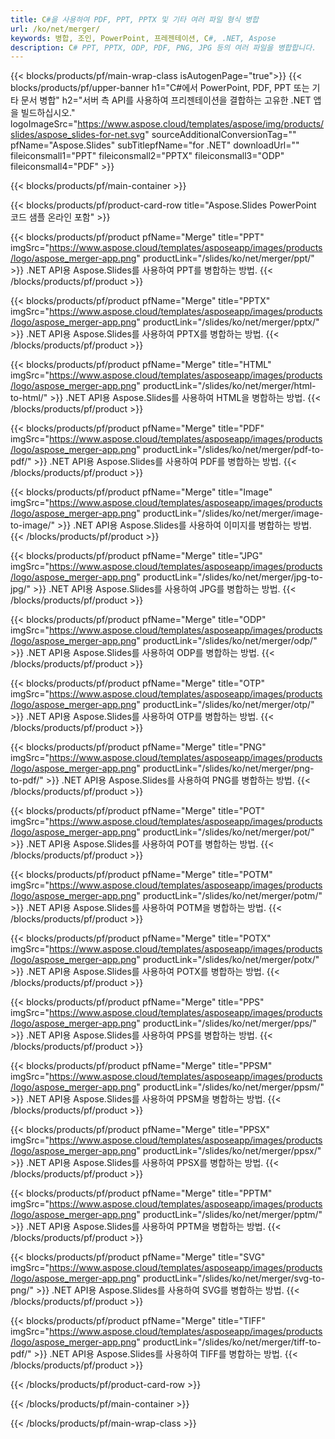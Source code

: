 ```yaml
---
title: C#을 사용하여 PDF, PPT, PPTX 및 기타 여러 파일 형식 병합
url: /ko/net/merger/
keywords: 병합, 조인, PowerPoint, 프레젠테이션, C#, .NET, Aspose
description: C# PPT, PPTX, ODP, PDF, PNG, JPG 등의 여러 파일을 병합합니다.
---
```


{{< blocks/products/pf/main-wrap-class isAutogenPage="true">}}
{{< blocks/products/pf/upper-banner h1="C#에서 PowerPoint, PDF, PPT 또는 기타 문서 병합" h2="서버 측 API를 사용하여 프리젠테이션을 결합하는 고유한 .NET 앱을 빌드하십시오." logoImageSrc="https://www.aspose.cloud/templates/aspose/img/products/slides/aspose_slides-for-net.svg" sourceAdditionalConversionTag="" pfName="Aspose.Slides" subTitlepfName="for .NET" downloadUrl="" fileiconsmall1="PPT" fileiconsmall2="PPTX" fileiconsmall3="ODP" fileiconsmall4="PDF" >}}

{{< blocks/products/pf/main-container >}}

{{< blocks/products/pf/product-card-row title="Aspose.Slides PowerPoint 코드 샘플 온라인 포함" >}}

{{< blocks/products/pf/product pfName="Merge" title="PPT" imgSrc="https://www.aspose.cloud/templates/asposeapp/images/products/logo/aspose_merger-app.png" productLink="/slides/ko/net/merger/ppt/" >}}
.NET API용 Aspose.Slides를 사용하여 PPT를 병합하는 방법.
{{< /blocks/products/pf/product >}}

{{< blocks/products/pf/product pfName="Merge" title="PPTX" imgSrc="https://www.aspose.cloud/templates/asposeapp/images/products/logo/aspose_merger-app.png" productLink="/slides/ko/net/merger/pptx/" >}}
.NET API용 Aspose.Slides를 사용하여 PPTX를 병합하는 방법.
{{< /blocks/products/pf/product >}}

{{< blocks/products/pf/product pfName="Merge" title="HTML" imgSrc="https://www.aspose.cloud/templates/asposeapp/images/products/logo/aspose_merger-app.png" productLink="/slides/ko/net/merger/html-to-html/" >}}
.NET API용 Aspose.Slides를 사용하여 HTML을 병합하는 방법.
{{< /blocks/products/pf/product >}}

{{< blocks/products/pf/product pfName="Merge" title="PDF" imgSrc="https://www.aspose.cloud/templates/asposeapp/images/products/logo/aspose_merger-app.png" productLink="/slides/ko/net/merger/pdf-to-pdf/" >}}
.NET API용 Aspose.Slides를 사용하여 PDF를 병합하는 방법.
{{< /blocks/products/pf/product >}}

{{< blocks/products/pf/product pfName="Merge" title="Image" imgSrc="https://www.aspose.cloud/templates/asposeapp/images/products/logo/aspose_merger-app.png" productLink="/slides/ko/net/merger/image-to-image/" >}}
.NET API용 Aspose.Slides를 사용하여 이미지를 병합하는 방법.
{{< /blocks/products/pf/product >}}

{{< blocks/products/pf/product pfName="Merge" title="JPG" imgSrc="https://www.aspose.cloud/templates/asposeapp/images/products/logo/aspose_merger-app.png" productLink="/slides/ko/net/merger/jpg-to-jpg/" >}}
.NET API용 Aspose.Slides를 사용하여 JPG를 병합하는 방법.
{{< /blocks/products/pf/product >}}

{{< blocks/products/pf/product pfName="Merge" title="ODP" imgSrc="https://www.aspose.cloud/templates/asposeapp/images/products/logo/aspose_merger-app.png" productLink="/slides/ko/net/merger/odp/" >}}
.NET API용 Aspose.Slides를 사용하여 ODP를 병합하는 방법.
{{< /blocks/products/pf/product >}}

{{< blocks/products/pf/product pfName="Merge" title="OTP" imgSrc="https://www.aspose.cloud/templates/asposeapp/images/products/logo/aspose_merger-app.png" productLink="/slides/ko/net/merger/otp/" >}}
.NET API용 Aspose.Slides를 사용하여 OTP를 병합하는 방법.
{{< /blocks/products/pf/product >}}

{{< blocks/products/pf/product pfName="Merge" title="PNG" imgSrc="https://www.aspose.cloud/templates/asposeapp/images/products/logo/aspose_merger-app.png" productLink="/slides/ko/net/merger/png-to-pdf/" >}}
.NET API용 Aspose.Slides를 사용하여 PNG를 병합하는 방법.
{{< /blocks/products/pf/product >}}

{{< blocks/products/pf/product pfName="Merge" title="POT" imgSrc="https://www.aspose.cloud/templates/asposeapp/images/products/logo/aspose_merger-app.png" productLink="/slides/ko/net/merger/pot/" >}}
.NET API용 Aspose.Slides를 사용하여 POT를 병합하는 방법.
{{< /blocks/products/pf/product >}}

{{< blocks/products/pf/product pfName="Merge" title="POTM" imgSrc="https://www.aspose.cloud/templates/asposeapp/images/products/logo/aspose_merger-app.png" productLink="/slides/ko/net/merger/potm/" >}}
.NET API용 Aspose.Slides를 사용하여 POTM을 병합하는 방법.
{{< /blocks/products/pf/product >}}

{{< blocks/products/pf/product pfName="Merge" title="POTX" imgSrc="https://www.aspose.cloud/templates/asposeapp/images/products/logo/aspose_merger-app.png" productLink="/slides/ko/net/merger/potx/" >}}
.NET API용 Aspose.Slides를 사용하여 POTX를 병합하는 방법.
{{< /blocks/products/pf/product >}}

{{< blocks/products/pf/product pfName="Merge" title="PPS" imgSrc="https://www.aspose.cloud/templates/asposeapp/images/products/logo/aspose_merger-app.png" productLink="/slides/ko/net/merger/pps/" >}}
.NET API용 Aspose.Slides를 사용하여 PPS를 병합하는 방법.
{{< /blocks/products/pf/product >}}

{{< blocks/products/pf/product pfName="Merge" title="PPSM" imgSrc="https://www.aspose.cloud/templates/asposeapp/images/products/logo/aspose_merger-app.png" productLink="/slides/ko/net/merger/ppsm/" >}}
.NET API용 Aspose.Slides를 사용하여 PPSM을 병합하는 방법.
{{< /blocks/products/pf/product >}}

{{< blocks/products/pf/product pfName="Merge" title="PPSX" imgSrc="https://www.aspose.cloud/templates/asposeapp/images/products/logo/aspose_merger-app.png" productLink="/slides/ko/net/merger/ppsx/" >}}
.NET API용 Aspose.Slides를 사용하여 PPSX를 병합하는 방법.
{{< /blocks/products/pf/product >}}

{{< blocks/products/pf/product pfName="Merge" title="PPTM" imgSrc="https://www.aspose.cloud/templates/asposeapp/images/products/logo/aspose_merger-app.png" productLink="/slides/ko/net/merger/pptm/" >}}
.NET API용 Aspose.Slides를 사용하여 PPTM을 병합하는 방법.
{{< /blocks/products/pf/product >}}

{{< blocks/products/pf/product pfName="Merge" title="SVG" imgSrc="https://www.aspose.cloud/templates/asposeapp/images/products/logo/aspose_merger-app.png" productLink="/slides/ko/net/merger/svg-to-png/" >}}
.NET API용 Aspose.Slides를 사용하여 SVG를 병합하는 방법.
{{< /blocks/products/pf/product >}}

{{< blocks/products/pf/product pfName="Merge" title="TIFF" imgSrc="https://www.aspose.cloud/templates/asposeapp/images/products/logo/aspose_merger-app.png" productLink="/slides/ko/net/merger/tiff-to-pdf/" >}}
.NET API용 Aspose.Slides를 사용하여 TIFF를 병합하는 방법.
{{< /blocks/products/pf/product >}}


{{< /blocks/products/pf/product-card-row >}}

{{< /blocks/products/pf/main-container >}}
    
{{< /blocks/products/pf/main-wrap-class >}}